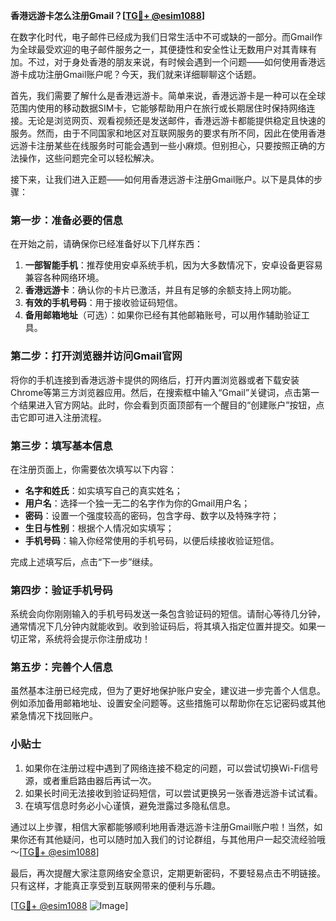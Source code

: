 **香港远游卡怎么注册Gmail？[[TG💪+ @esim1088](https://t.me/s/esim1088)]**

在数字化时代，电子邮件已经成为我们日常生活中不可或缺的一部分。而Gmail作为全球最受欢迎的电子邮件服务之一，其便捷性和安全性让无数用户对其青睐有加。不过，对于身处香港的朋友来说，有时候会遇到一个问题——如何使用香港远游卡成功注册Gmail账户呢？今天，我们就来详细聊聊这个话题。

首先，我们需要了解什么是香港远游卡。简单来说，香港远游卡是一种可以在全球范围内使用的移动数据SIM卡，它能够帮助用户在旅行或长期居住时保持网络连接。无论是浏览网页、观看视频还是发送邮件，香港远游卡都能提供稳定且快速的服务。然而，由于不同国家和地区对互联网服务的要求有所不同，因此在使用香港远游卡注册某些在线服务时可能会遇到一些小麻烦。但别担心，只要按照正确的方法操作，这些问题完全可以轻松解决。

接下来，让我们进入正题——如何用香港远游卡注册Gmail账户。以下是具体的步骤：

### 第一步：准备必要的信息

在开始之前，请确保你已经准备好以下几样东西：
1. **一部智能手机**：推荐使用安卓系统手机，因为大多数情况下，安卓设备更容易兼容各种网络环境。
2. **香港远游卡**：确认你的卡片已激活，并且有足够的余额支持上网功能。
3. **有效的手机号码**：用于接收验证码短信。
4. **备用邮箱地址**（可选）：如果你已经有其他邮箱账号，可以用作辅助验证工具。

### 第二步：打开浏览器并访问Gmail官网

将你的手机连接到香港远游卡提供的网络后，打开内置浏览器或者下载安装Chrome等第三方浏览器应用。然后，在搜索框中输入“Gmail”关键词，点击第一个结果进入官方网站。此时，你会看到页面顶部有一个醒目的“创建账户”按钮，点击它即可进入注册流程。

### 第三步：填写基本信息

在注册页面上，你需要依次填写以下内容：
- **名字和姓氏**：如实填写自己的真实姓名；
- **用户名**：选择一个独一无二的名字作为你的Gmail用户名；
- **密码**：设置一个强度较高的密码，包含字母、数字以及特殊字符；
- **生日与性别**：根据个人情况如实填写；
- **手机号码**：输入你经常使用的手机号码，以便后续接收验证短信。

完成上述填写后，点击“下一步”继续。

### 第四步：验证手机号码

系统会向你刚刚输入的手机号码发送一条包含验证码的短信。请耐心等待几分钟，通常情况下几分钟内就能收到。收到验证码后，将其填入指定位置并提交。如果一切正常，系统将会提示你注册成功！

### 第五步：完善个人信息

虽然基本注册已经完成，但为了更好地保护账户安全，建议进一步完善个人信息。例如添加备用邮箱地址、设置安全问题等。这些措施可以帮助你在忘记密码或其他紧急情况下找回账户。

### 小贴士

1. 如果你在注册过程中遇到了网络连接不稳定的问题，可以尝试切换Wi-Fi信号源，或者重启路由器后再试一次。
2. 如果长时间无法接收到验证码短信，可以尝试更换另一张香港远游卡试试看。
3. 在填写信息时务必小心谨慎，避免泄露过多隐私信息。

通过以上步骤，相信大家都能够顺利地用香港远游卡注册Gmail账户啦！当然，如果你还有其他疑问，也可以随时加入我们的讨论群组，与其他用户一起交流经验哦～[[TG💪+ @esim1088](https://t.me/s/esim1088)]

最后，再次提醒大家注意网络安全意识，定期更新密码，不要轻易点击不明链接。只有这样，才能真正享受到互联网带来的便利与乐趣。

[[TG💪+ @esim1088](https://t.me/s/esim1088) ![Image](https://i.postimg.cc/4NQfJmqS/Snipaste-2025-05-13-00-14-12.png)]